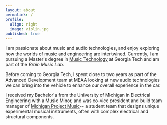 ```yaml
---
layout: about
permalink: /
profile:
  align: right
  image: violin.jpg
published: true
---
```


I am passionate about music and audio technologies, and enjoy exploring how the worlds of music and engineering are intertwined. Currently, I am pursuing a Master's degree in [Music Technology](https://music.gatech.edu/master-science-music-technology) at Georgia Tech and am part of the *Brain Music Lab*. 

Before coming to Georgia Tech, I spent close to two years as part of the Advanced Development team at MEAA looking at new audio technologies we can bring into the vehicle to enhance our overall experience in the car. 

I received my Bachelor's from the University of Michigan in Electrical Engineering with a Music Minor, and was co-vice president and build team manager of [Michigan Project Music](https://michiganprojectmusic.github.io/)-- a student team that designs unique experimental musical instruments, often with complex electrical and structural components.
